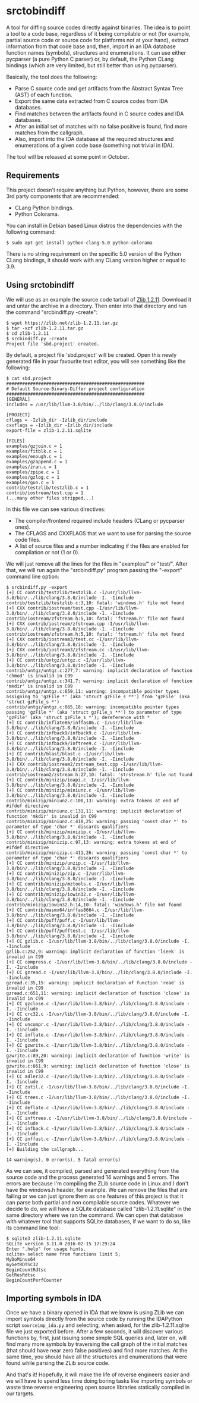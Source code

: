 # srctobindiff

A tool for diffing source codes directly against binaries. The idea is to point a tool to a code base, regardless of it being compilable or not (for example, partial source code or source code for platforms not at your hand), extract information from that code base and, then, import in an IDA database function names (symbols), structures and enumerations. It can use either pycparser (a pure Python C parser) or, by default, the Python CLang bindings (which are very limited, but still better than using pycparser).

Basically, the tool does the following:

 * Parse C source code and get artifacts from the Abstract Syntax Tree (AST) of each function.
 * Export the same data extracted from C source codes from IDA databases.
 * Find matches between the artifacts found in C source codes and IDA databases.
 * After an initial set of matches with no false positive is found, find more matches from the callgraph.
 * Also, import into the IDA database all the required structures and enumerations of a given code base (something not trivial in IDA).
 
 The tool will be released at some point in October.

## Requirements

This project doesn't require anything but Python, however, there are some 3rd party components that are recommended:

 * CLang Python bindings.
 * Python Colorama.
 
You can install in Debian based Linux distros the dependencies with the following command:
 
 ```$ sudo apt-get install python-clang-5.0 python-colorama```
 
There is no string requirement on the specific 5.0 version of the Python CLang bindings, it should work with any CLang version higher or equal to 3.9.

## Using srctobindiff

We will use as an example the source code tarball of [Zlib 1.2.11](https://zlib.net/zlib-1.2.11.tar.gz). Download it and untar the archive in a directory. Then enter into that directory and run the command "srcbindiff.py -create":

```
$ wget https://zlib.net/zlib-1.2.11.tar.gz
$ tar -xzf zlib-1.2.11.tar.gz 
$ cd zlib-1.2.11
$ srcbindiff.py -create
Project file 'sbd.project' created.
```

By default, a project file 'sbd.project' will be created. Open this newly generated file in your favourite text editor, you will see something like the following:

```
$ cat sbd.project 
####################################################
# Default Source-Binary-Differ project configuration
####################################################
[GENERAL]
includes = /usr/lib/llvm-3.8/bin/../lib/clang/3.8.0/include

[PROJECT]
cflags = -Izlib_dir -Izlib_dir/include
cxxflags = -Izlib_dir -Izlib_dir/include
export-file = zlib-1.2.11.sqlite

[FILES]
examples/gzjoin.c = 1
examples/fitblk.c = 1
examples/enough.c = 1
examples/gzappend.c = 1
examples/zran.c = 1
examples/zpipe.c = 1
examples/gzlog.c = 1
examples/gun.c = 1
contrib/testzlib/testzlib.c = 1
contrib/iostream/test.cpp = 1
(...many other files stripped...)
```

In this file we can see various directives:

 * The compiler/frontend required include headers (CLang or pycparser ones).
 * The CFLAGS and CXXFLAGS that we want to use for parsing the source code files.
 * A list of source files and a number indicating if the files are enabled for compilation or not (1 or 0).
 
We will just remove all the lines for the files in "examples/" or "test/". After that, we will run again the "srcbindiff.py" program passing the "-export" command line option:

```
$ srcbindiff.py -export
[+] CC contrib/testzlib/testzlib.c -I/usr/lib/llvm-3.8/bin/../lib/clang/3.8.0/include -I. -Iinclude
contrib/testzlib/testzlib.c:3,10: fatal: 'windows.h' file not found
[+] CXX contrib/iostream/test.cpp -I/usr/lib/llvm-3.8/bin/../lib/clang/3.8.0/include -I. -Iinclude
contrib/iostream/zfstream.h:5,10: fatal: 'fstream.h' file not found
[+] CXX contrib/iostream/zfstream.cpp -I/usr/lib/llvm-3.8/bin/../lib/clang/3.8.0/include -I. -Iinclude
contrib/iostream/zfstream.h:5,10: fatal: 'fstream.h' file not found
[+] CXX contrib/iostream3/test.cc -I/usr/lib/llvm-3.8/bin/../lib/clang/3.8.0/include -I. -Iinclude
[+] CXX contrib/iostream3/zfstream.cc -I/usr/lib/llvm-3.8/bin/../lib/clang/3.8.0/include -I. -Iinclude
[+] CC contrib/untgz/untgz.c -I/usr/lib/llvm-3.8/bin/../lib/clang/3.8.0/include -I. -Iinclude
contrib/untgz/untgz.c:277,7: warning: implicit declaration of function 'chmod' is invalid in C99
contrib/untgz/untgz.c:341,7: warning: implicit declaration of function 'mkdir' is invalid in C99
contrib/untgz/untgz.c:659,11: warning: incompatible pointer types assigning to 'gzFile *' (aka 'struct gzFile_s **') from 'gzFile' (aka 'struct gzFile_s *')
contrib/untgz/untgz.c:665,18: warning: incompatible pointer types passing 'gzFile *' (aka 'struct gzFile_s **') to parameter of type 'gzFile' (aka 'struct gzFile_s *'); dereference with *
[+] CC contrib/inflate86/inffas86.c -I/usr/lib/llvm-3.8/bin/../lib/clang/3.8.0/include -I. -Iinclude
[+] CC contrib/infback9/infback9.c -I/usr/lib/llvm-3.8/bin/../lib/clang/3.8.0/include -I. -Iinclude
[+] CC contrib/infback9/inftree9.c -I/usr/lib/llvm-3.8/bin/../lib/clang/3.8.0/include -I. -Iinclude
[+] CC contrib/blast/blast.c -I/usr/lib/llvm-3.8/bin/../lib/clang/3.8.0/include -I. -Iinclude
[+] CXX contrib/iostream2/zstream_test.cpp -I/usr/lib/llvm-3.8/bin/../lib/clang/3.8.0/include -I. -Iinclude
contrib/iostream2/zstream.h:27,10: fatal: 'strstream.h' file not found
[+] CC contrib/minizip/ioapi.c -I/usr/lib/llvm-3.8/bin/../lib/clang/3.8.0/include -I. -Iinclude
[+] CC contrib/minizip/miniunz.c -I/usr/lib/llvm-3.8/bin/../lib/clang/3.8.0/include -I. -Iinclude
contrib/minizip/miniunz.c:100,13: warning: extra tokens at end of #ifdef directive
contrib/minizip/miniunz.c:131,11: warning: implicit declaration of function 'mkdir' is invalid in C99
contrib/minizip/miniunz.c:418,25: warning: passing 'const char *' to parameter of type 'char *' discards qualifiers
[+] CC contrib/minizip/minizip.c -I/usr/lib/llvm-3.8/bin/../lib/clang/3.8.0/include -I. -Iinclude
contrib/minizip/minizip.c:97,13: warning: extra tokens at end of #ifdef directive
contrib/minizip/minizip.c:411,26: warning: passing 'const char *' to parameter of type 'char *' discards qualifiers
[+] CC contrib/minizip/unzip.c -I/usr/lib/llvm-3.8/bin/../lib/clang/3.8.0/include -I. -Iinclude
[+] CC contrib/minizip/zip.c -I/usr/lib/llvm-3.8/bin/../lib/clang/3.8.0/include -I. -Iinclude
[+] CC contrib/minizip/mztools.c -I/usr/lib/llvm-3.8/bin/../lib/clang/3.8.0/include -I. -Iinclude
[+] CC contrib/minizip/iowin32.c -I/usr/lib/llvm-3.8/bin/../lib/clang/3.8.0/include -I. -Iinclude
contrib/minizip/iowin32.h:14,10: fatal: 'windows.h' file not found
[+] CC contrib/masmx64/inffas8664.c -I/usr/lib/llvm-3.8/bin/../lib/clang/3.8.0/include -I. -Iinclude
[+] CC contrib/puff/puff.c -I/usr/lib/llvm-3.8/bin/../lib/clang/3.8.0/include -I. -Iinclude
[+] CC contrib/puff/pufftest.c -I/usr/lib/llvm-3.8/bin/../lib/clang/3.8.0/include -I. -Iinclude
[+] CC gzlib.c -I/usr/lib/llvm-3.8/bin/../lib/clang/3.8.0/include -I. -Iinclude
gzlib.c:252,9: warning: implicit declaration of function 'lseek' is invalid in C99
[+] CC compress.c -I/usr/lib/llvm-3.8/bin/../lib/clang/3.8.0/include -I. -Iinclude
[+] CC gzread.c -I/usr/lib/llvm-3.8/bin/../lib/clang/3.8.0/include -I. -Iinclude
gzread.c:35,15: warning: implicit declaration of function 'read' is invalid in C99
gzread.c:651,11: warning: implicit declaration of function 'close' is invalid in C99
[+] CC gzclose.c -I/usr/lib/llvm-3.8/bin/../lib/clang/3.8.0/include -I. -Iinclude
[+] CC crc32.c -I/usr/lib/llvm-3.8/bin/../lib/clang/3.8.0/include -I. -Iinclude
[+] CC uncompr.c -I/usr/lib/llvm-3.8/bin/../lib/clang/3.8.0/include -I. -Iinclude
[+] CC inflate.c -I/usr/lib/llvm-3.8/bin/../lib/clang/3.8.0/include -I. -Iinclude
[+] CC gzwrite.c -I/usr/lib/llvm-3.8/bin/../lib/clang/3.8.0/include -I. -Iinclude
gzwrite.c:89,20: warning: implicit declaration of function 'write' is invalid in C99
gzwrite.c:661,9: warning: implicit declaration of function 'close' is invalid in C99
[+] CC adler32.c -I/usr/lib/llvm-3.8/bin/../lib/clang/3.8.0/include -I. -Iinclude
[+] CC zutil.c -I/usr/lib/llvm-3.8/bin/../lib/clang/3.8.0/include -I. -Iinclude
[+] CC trees.c -I/usr/lib/llvm-3.8/bin/../lib/clang/3.8.0/include -I. -Iinclude
[+] CC deflate.c -I/usr/lib/llvm-3.8/bin/../lib/clang/3.8.0/include -I. -Iinclude
[+] CC inftrees.c -I/usr/lib/llvm-3.8/bin/../lib/clang/3.8.0/include -I. -Iinclude
[+] CC infback.c -I/usr/lib/llvm-3.8/bin/../lib/clang/3.8.0/include -I. -Iinclude
[+] CC inffast.c -I/usr/lib/llvm-3.8/bin/../lib/clang/3.8.0/include -I. -Iinclude
[+] Building the callgraph...

14 warning(s), 0 error(s), 5 fatal error(s)
```

As we can see, it compiled, parsed and generated everything from the source code and the process generated 14 warnings and 5 errors. The errors are because I'm compiling the ZLib source code in Linux and I don't have the windows.h header, for example. We can remove the files that are failing or we can just ignore them as one features of this project is that it can parse both partial and non compilable source codes. Whatever we decide to do, we will have a SQLite database called "zlib-1.2.11.sqlite" in the same directory where we ran the command. We can open that database with whatever tool that supports SQLite databases, if we want to do so, like its command line tool:

```
$ sqlite3 zlib-1.2.11.sqlite 
SQLite version 3.11.0 2016-02-15 17:29:24
Enter ".help" for usage hints.
sqlite> select name from functions limit 5;
MyDoMinus64
myGetRDTSC32
BeginCountRdtsc
GetResRdtsc
BeginCountPerfCounter
```

## Importing symbols in IDA

Once we have a binary opened in IDA that we know is using ZLib we can import symbols directly from the source code by running the IDAPython script ```sourceimp_ida.py``` and selecting, when asked, for the zlib-1.2.11.sqlite file we just exported before. After a few seconds, it will discover various functions by, first, just issuing some simple SQL queries and, later on, will find many more symbols by traversing the call graph of the initial matches (that should have near zero false positives) and find more matches. At the same time, you should have all the structures and enumerations that were found while parsing the ZLib source code.

And that's it! Hopefully, it will make the life of reverse engineers easier and we will have to spend less time doing boring tasks like importing symbols or waste time reverse engineering open source libraries statically compiled in our targets.


